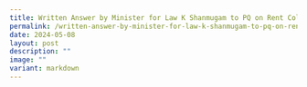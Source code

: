 ```yaml
---
title: Written Answer by Minister for Law K Shanmugam to PQ on Rent Collected from
permalink: /written-answer-by-minister-for-law-k-shanmugam-to-pq-on-rent-collected-from/
date: 2024-05-08
layout: post
description: ""
image: ""
variant: markdown
---
```

